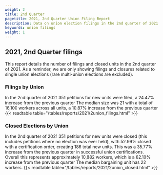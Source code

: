 ```yaml
---
weight: 2
title: 2nd Quarter
pagetitle: 2021, 2nd Quarter Union Filing Report
description: Data on union election filings in the 2nd quarter of 2021
keywords: union filings
weight: 1
---
```


## 2021, 2nd Quarter filings

This report details the number of filings and closed units in the 2nd quarter of 2021. As a reminder, we are only showing filings and closures related to single union elections (rare multi-union elections are excluded).

### Filings by Union
In the 2nd quarter of 2021 351 petitions for new units were filed, a 24.47% increase from the previous quarter The median size was 21 with a total of 16,100 workers across all units, a 10.87% increase from the previous quarter
{{< readtable table="/tables/reports/2021/2union_filings.html" >}}

### Closed Elections by Union
In the 2nd quarter of 2021 351 petitions for new units were closed (this includes petitions where no election was ever held), with 52.99% closed with a certification order, creating 186 total new units. This was a 35.77% increase from the previous quarter in successful union certifications. Overall this represents approximately 10,882 workers, which is a 82.10% increase from the previous quarter The median bargaining unit has 22 workers.
{{< readtable table="/tables/reports/2021/2union_closed.html" >}}
